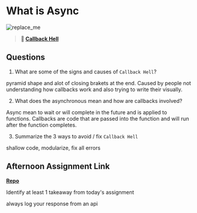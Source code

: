 # What is Async

![replace_me](https://codeworks.blob.core.windows.net/public/assets/img/illustrations/placeholder.svg)

> **📖 [Callback Hell](https://codeworksacademy.com/fs-student-guide/resources/wk4/01-Callbacks)**

## Questions

1. What are some of the signs and causes of `Callback Hell`?

pyramid shape and alot of closing brakets at the end. Caused by people not understanding how callbacks work and also trying to write their visually.

2. What does the asynchronous mean and how are callbacks involved?

Async mean to wait or will complete in the future and is applied to functions. Callbacks are code that are passed into the function and will run after the function completes. 

3. Summarize the 3 ways to avoid / fix `Callback Hell`

shallow code, modularize, fix all errors

## Afternoon Assignment Link

**[Repo](https://github.com/GregBullington/trivia)**

Identify at least 1 takeaway from today's assignment

always log your response from an api

